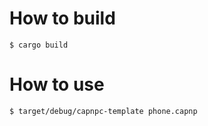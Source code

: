 # How to build 
```
$ cargo build 
```

# How to use 
```
$ target/debug/capnpc-template phone.capnp
```
